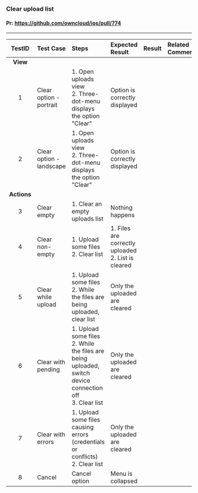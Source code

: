 ###  Clear upload list 

#### Pr: https://github.com/owncloud/ios/pull/774


---

 
| TestID | Test Case | Steps | Expected Result | Result | Related Comment |
| :----: | :-------- | :---- | :-------------- | :----: | :------ |
|**View**|||||||
| 1 | Clear option - portrait | 1. Open uploads view<br>2. Three-dot-menu displays the option "Clear" |  Option is correctly displayed  |  |  |
| 2 | Clear option - landscape | 1. Open uploads view<br>2. Three-dot-menu displays the option "Clear"|  Option is correctly displayed  |  |  |
|**Actions**|||||||
| 3 | Clear empty| 1. Clear an empty uploads list | Nothing happens |  |  |
| 4 | Clear non-empty| 1. Upload some files<br>2. Clear list | 1. Files are correctly uploaded<br>2. List is cleared|  |  |
| 5 | Clear while upload | 1. Upload some files<br>2. While the files are being uploaded, clear list | Only the uploaded are cleared |  |  |
| 6 | Clear with pending | 1. Upload some files<br>2. While the files are being uploaded, switch device connection off<br>3. Clear list | Only the uploaded are cleared |  |  |
| 7 | Clear with errors | 1. Upload some files causing errors (credentials or conflicts)<br>2. Clear list | Only the uploaded are cleared |  |  |
| 8 | Cancel | Cancel option | Menu is collapsed |  |  |